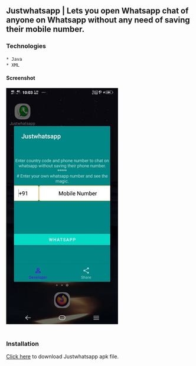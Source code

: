 ## Justwhatsapp | Lets you open Whatsapp chat of anyone on Whatsapp without any need of saving their mobile number.
### Technologies
```
* Java
* XML
```
#### Screenshot
![img](./images/Justwhatsapp.jpg "Screenshot")<br><br>
### Installation
<a href="https://github.com/ajayg51/Justwhatsapp/blob/master/app/install/Justwhatsapp.apk?raw=true">Click here</a> to download Justwhatsapp apk file.

